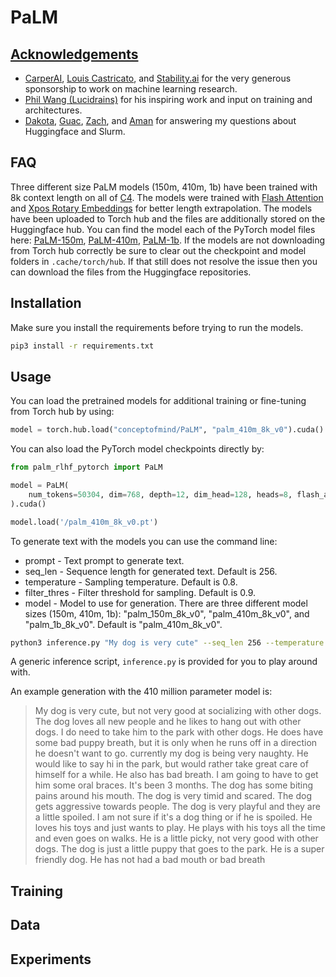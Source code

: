 # PaLM
<a href="">

## Acknowledgements
- <a href="https://github.com/CarperAI">CarperAI</a>, <a href="https://twitter.com/lcastricato">Louis Castricato</a>, and <a href="https://stability.ai/">Stability.ai</a> for the very generous sponsorship to work on machine learning research.
- <a href="https://github.com/lucidrains">Phil Wang (Lucidrains)</a> for his inspiring work and input on training and architectures.
- <a href="https://twitter.com/dmayhem93">Dakota</a>, <a href="https://twitter.com/jonbtow">Guac</a>, <a href="https://twitter.com/zach_nussbaum">Zach</a>, and <a href="">Aman</a> for answering my questions about Huggingface and Slurm.



## FAQ
Three different size PaLM models (150m, 410m, 1b) have been trained with 8k context length on all of <a href="https://twitter.com/dmayhem93">C4</a>. The models were trained with <a href="https://github.com/HazyResearch/flash-attention">Flash Attention</a> and <a href="https://arxiv.org/abs/2212.10554">Xpos Rotary Embeddings</a> for better length extrapolation. The models have been uploaded to Torch hub and the files are additionally stored on the Huggingface hub. You can find the model each of the PyTorch model files here: <a href="https://huggingface.co/conceptofmind/palm-150m">PaLM-150m</a>, <a href="https://huggingface.co/conceptofmind/palm-410m">PaLM-410m</a>, <a href="https://huggingface.co/conceptofmind/palm-1b">PaLM-1b</a>. If the models are not downloading from Torch hub correctly be sure to clear out the checkpoint and model folders in `.cache/torch/hub`. If that still does not resolve the issue then you can download the files from the Huggingface repositories.

## Installation
Make sure you install the requirements before trying to run the models.
```bash
pip3 install -r requirements.txt
```

## Usage
You can load the pretrained models for additional training or fine-tuning from Torch hub by using:
```python
model = torch.hub.load("conceptofmind/PaLM", "palm_410m_8k_v0").cuda()
```
You can also load the PyTorch model checkpoints directly by:
```python
from palm_rlhf_pytorch import PaLM

model = PaLM(
    num_tokens=50304, dim=768, depth=12, dim_head=128, heads=8, flash_attn=True, #qk_rmsnorm = True,
).cuda()

model.load('/palm_410m_8k_v0.pt')
```
To generate text with the models you can use the command line:
- prompt - Text prompt to generate text.
- seq_len - Sequence length for generated text. Default is 256.
- temperature - Sampling temperature. Default is 0.8.
- filter_thres - Filter threshold for sampling. Default is 0.9.
- model - Model to use for generation. There are three different model sizes (150m, 410m, 1b): "palm_150m_8k_v0", "palm_410m_8k_v0", and "palm_1b_8k_v0". Default is "palm_410m_8k_v0".

```bash
python3 inference.py "My dog is very cute" --seq_len 256 --temperature 0.8 --filter_thres 0.9 --model "palm_410m_8k_v0"
```
A generic inference script, `inference.py` is provided for you to play around with.

An example generation with the 410 million parameter model is:
>My dog is very cute, but not very good at socializing with other dogs. The dog loves all new people and he likes to hang out with other dogs. I do need to take him to the park with other dogs. He does have some bad puppy breath, but it is only when he runs off in a direction he doesn't want to go.
>currently my dog is being very naughty. He would like to say hi in the park, but would rather take great care of himself for a while. He also has bad breath. I am going to have to get him some oral braces. It's been 3 months.
>The dog has some biting pains around his mouth. The dog is very timid and scared. The dog gets aggressive towards people.
>The dog is very playful and they are a little spoiled. I am not sure if it's a dog thing or if he is spoiled. He loves his toys and just wants to play. He plays with his toys all the time and even goes on walks. He is a little picky, not very good with other dogs.
>The dog is just a little puppy that goes to the park. He is a super friendly dog. He has not had a bad mouth or bad breath






## Training

## Data

## Experiments

##



